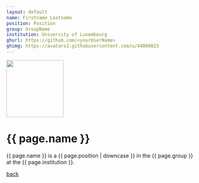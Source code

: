 ```yaml
---
layout: default
name: Firstname Lastname
position: Position
group: GroupName
institution: University of Luxembourg
ghurl: https://github.com/<yourUserName>
ghimg: https://avatars2.githubusercontent.com/u/44060023
---
```


<a href="{{ page.ghurl }}"><img src="{{ page.ghimg }}" height="150px"/></a>

# {{ page.name }}

{{ page.name }} is a {{ page.position | downcase }} in the {{ page.group }} at the {{ page.institution }}.

<a href="{{ site.baseurl }}">back</a>
